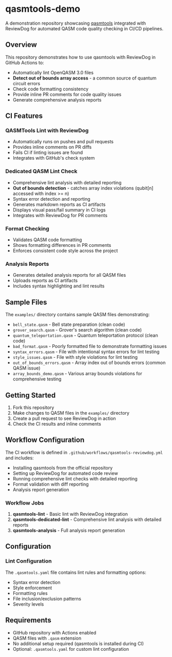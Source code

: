 # qasmtools-demo

A demonstration repository showcasing [qasmtools](https://github.com/orangekame3/qasmtools) integrated with ReviewDog for automated QASM code quality checking in CI/CD pipelines.

## Overview

This repository demonstrates how to use qasmtools with ReviewDog in GitHub Actions to:
- Automatically lint OpenQASM 3.0 files
- **Detect out of bounds array access** - a common source of quantum circuit errors
- Check code formatting consistency
- Provide inline PR comments for code quality issues
- Generate comprehensive analysis reports

## CI Features

### QASMTools Lint with ReviewDog
- Automatically runs on pushes and pull requests
- Provides inline comments on PR diffs
- Fails CI if linting issues are found
- Integrates with GitHub's check system

### Dedicated QASM Lint Check
- Comprehensive lint analysis with detailed reporting
- **Out of bounds detection** - catches array index violations (qubit[n] accessed with index >= n)
- Syntax error detection and reporting
- Generates markdown reports as CI artifacts
- Displays visual pass/fail summary in CI logs
- Integrates with ReviewDog for PR comments

### Format Checking
- Validates QASM code formatting
- Shows formatting differences in PR comments
- Enforces consistent code style across the project

### Analysis Reports
- Generates detailed analysis reports for all QASM files
- Uploads reports as CI artifacts
- Includes syntax highlighting and lint results

## Sample Files

The `examples/` directory contains sample QASM files demonstrating:
- `bell_state.qasm` - Bell state preparation (clean code)
- `grover_search.qasm` - Grover's search algorithm (clean code)
- `quantum_teleportation.qasm` - Quantum teleportation protocol (clean code)
- `bad_format.qasm` - Poorly formatted file to demonstrate formatting issues
- `syntax_errors.qasm` - File with intentional syntax errors for lint testing
- `style_issues.qasm` - File with style violations for lint testing
- `out_of_bounds_errors.qasm` - Array index out of bounds errors (common QASM issue)
- `array_bounds_demo.qasm` - Various array bounds violations for comprehensive testing

## Getting Started

1. Fork this repository
2. Make changes to QASM files in the `examples/` directory
3. Create a pull request to see ReviewDog in action
4. Check the CI results and inline comments

## Workflow Configuration

The CI workflow is defined in `.github/workflows/qasmtools-reviewdog.yml` and includes:
- Installing qasmtools from the official repository
- Setting up ReviewDog for automated code review
- Running comprehensive lint checks with detailed reporting
- Format validation with diff reporting
- Analysis report generation

### Workflow Jobs

1. **qasmtools-lint** - Basic lint with ReviewDog integration
2. **qasmtools-dedicated-lint** - Comprehensive lint analysis with detailed reports
3. **qasmtools-analysis** - Full analysis report generation

## Configuration

### Lint Configuration
The `.qasmtools.yaml` file contains lint rules and formatting options:
- Syntax error detection
- Style enforcement
- Formatting rules
- File inclusion/exclusion patterns
- Severity levels

## Requirements

- GitHub repository with Actions enabled
- QASM files with `.qasm` extension
- No additional setup required (qasmtools is installed during CI)
- Optional: `.qasmtools.yaml` for custom lint configuration